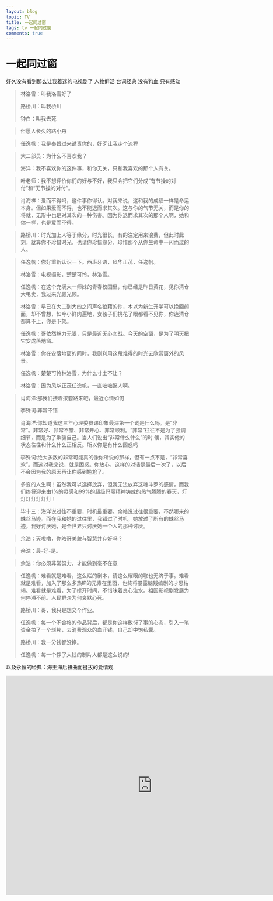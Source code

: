 ```yaml
---
layout: blog
topic: TV
title: 一起同过窗
tags: tv 一起同过窗
comments: true
---
```


# 一起同过窗

好久没有看到那么让我着迷的电视剧了 人物鲜活 台词经典 没有狗血 只有感动

> 林洛雪：叫我洛雪好了
>
> 路桥川：叫我桥川
>
> 钟白：叫我去死

> 但愿人长久的路小舟

> 任逸帆：我是奉旨过来谴责你的，好歹让我走个流程


> 大二部员：为什么不喜欢我？
>
> 海洋：我不喜欢你的这件事，和你无关，只和我喜欢的那个人有关。


> 叶老师：我不想评价你们的好与不好，我只会把它们分成“有节操的对付”和“无节操的对付”。


> 肖海样：爱而不得吗，这件事你得认。对我来说，这和我的成绩一样是命运本身。但如果爱而不得，也不能退而求其次。这与你的气节无关，而是你的将就，无形中也是对其次的一种伤害。因为你退而求其次的那个人啊，她和你一样，也是爱而不得。

> 路桥川：时光加上人等于缘分，时光很长，有的注定用来浪费，但此时此刻，就算你不珍惜时光，也请你珍惜缘分，珍惜那个从你生命中一闪而过的人。

> 任逸帆：你好重新认识一下。西班牙语，风华正茂，任逸帆。
>
> 林洛雪：电视摄影，楚楚可怜，林洛雪。
>
> 任逸帆：在这个充满大一师妹的青春校园里，你已经是昨日黄花，见你清仓大甩卖，我过来光顾光顾。
>
> 林洛雪：早已在大二到大四之间声名狼藉的你，本以为新生开学可以挽回颜面，却不曾想，如今小鲜肉遍地，女孩子们挑花了眼都看不见你，你连清仓都算不上，你是下架。
>
> 任逸帆：哥依然魅力无限，只是最近无心恋战。今天的空窗，是为了明天把它安成落地窗。
>
> 林洛雪：你在安落地窗的同时，我则利用这段难得的时光去欣赏窗外的风景。
>
> 任逸帆：楚楚可怜林洛雪，为什么寸土不让？
>
> 林洛雪：因为风华正茂任逸帆，一直咄咄逼人啊。


> 肖海洋:那我们接着按套路来吧，最近心情如何
>
> 李殊词:非常不错
>
> 肖海洋:你知道我这三年心理委员课印象最深第一个词是什么吗。是“非常”。非常好、非常不错、非常开心、非常顺利。“非常”往往不是为了强调细节，而是为了欺骗自己。当人们说出“非常什么什么”的时 候，其实他的状态往往和什么什么正相反。所以你是有什么困惑吗
>
> 李殊词:绝大多数的非常可能真的像你所说的那样，但有一点不是，“非常喜欢”。而这对我来说，就是困惑。你放心，这样的对话是最后一次了，以后不会因为我的原因再让你感到尴尬了。


> 多变的人生啊！虽然我可以选择放弃，但我无法放弃这魂斗罗的感情，而我们终将迎来由1%的灵感和99%的超级玛丽精神铸成的热气腾腾的春天，灯灯灯灯灯灯灯！

> 毕十三：海洋说过往不重要，时机最重要。余皓说过往很重要，不然哪来的蛛丝马迹。而在我和她的过往里，我错过了时机，她放过了所有的蛛丝马迹。我好讨厌她，是全世界只讨厌她一个人的那种讨厌。

> 余浩：天啦噜，你皓哥美貌与智慧并存好吗？

> 余浩：最-好-是。

> 余浩：你必须非常努力，才能做到毫不在意

> 任逸帆：难看就是难看，这么烂的剧本，请这么耀眼的咖也无济于事。难看就是难看，加入了那么多热IP的元素在里面，也终将暴露脑残编剧的才思枯竭。难看就是难看，为了撑开时间，不惜昧着良心注水。祖国影视剧发展为何停滞不前。人民群众为何哀默心死。
>
> 路桥川：哥，我只是想交个作业。
>
> 任逸帆：每一个不合格的作品背后，都是你这样敷衍了事的心态，引入一笔资金拍了一个烂片，去消费观众的血汗钱，自己却中饱私囊。
>
> 路桥川：我一分钱都没挣。
>
> 任逸帆：每一个挣了大钱的制片人都是这么说的!


以及永恒的经典：海王海后扭曲而挺拔的爱情观

<iframe width="800" height="600" src="https://www.youtube.com/embed/taIpPkaIVmw" title="YouTube video player" frameborder="0" allow="accelerometer; autoplay; clipboard-write; encrypted-media; gyroscope; picture-in-picture" allowfullscreen></iframe>
